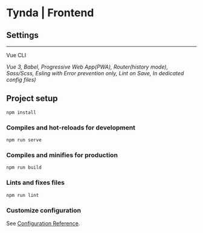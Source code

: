 # Tynda | Frontend

## Settings
***
Vue CLI

*Vue 3, Babel, Progressive Web App(PWA), Router(history mode), Sass/Scss, Esling with Error prevention only,
Lint on Save, In dedicated config files)*

## Project setup
```
npm install
```

### Compiles and hot-reloads for development
```
npm run serve
```

### Compiles and minifies for production
```
npm run build
```

### Lints and fixes files
```
npm run lint
```

### Customize configuration
See [Configuration Reference](https://cli.vuejs.org/config/).
